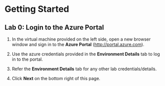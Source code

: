 # Getting Started

## Lab 0: Login to the Azure Portal

1. In the virtual machine provided on the left side, open a new browser window and sign in to the **Azure Portal** (http://portal.azure.com).

2. Use the azure credentials provided in the **Environment Details** tab to log in to the portal.

3. Refer the **Environment Details** tab for any other lab credentials/details.

4. Click **Next** on the bottom right of this page.
